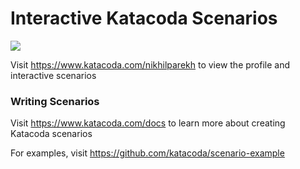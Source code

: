# Interactive Katacoda Scenarios

[![](http://shields.katacoda.com/katacoda/nikhilparekh/count.svg)](https://www.katacoda.com/nikhilparekh "Get your profile on Katacoda.com")

Visit https://www.katacoda.com/nikhilparekh to view the profile and interactive scenarios

### Writing Scenarios
Visit https://www.katacoda.com/docs to learn more about creating Katacoda scenarios

For examples, visit https://github.com/katacoda/scenario-example
